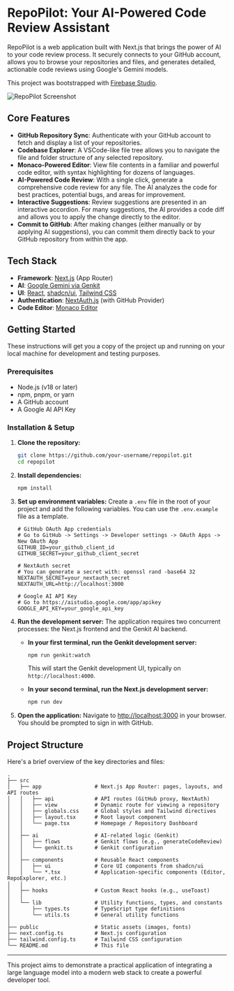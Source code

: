 
# RepoPilot: Your AI-Powered Code Review Assistant

RepoPilot is a web application built with Next.js that brings the power of AI to your code review process. It securely connects to your GitHub account, allows you to browse your repositories and files, and generates detailed, actionable code reviews using Google's Gemini models.

This project was bootstrapped with [Firebase Studio](https://firebase.google.com/studio).

![RepoPilot Screenshot](https://storage.googleapis.com/static.invertase.io/repopilot.png)

## Core Features

-   **GitHub Repository Sync**: Authenticate with your GitHub account to fetch and display a list of your repositories.
-   **Codebase Explorer**: A VSCode-like file tree allows you to navigate the file and folder structure of any selected repository.
-   **Monaco-Powered Editor**: View file contents in a familiar and powerful code editor, with syntax highlighting for dozens of languages.
-   **AI-Powered Code Review**: With a single click, generate a comprehensive code review for any file. The AI analyzes the code for best practices, potential bugs, and areas for improvement.
-   **Interactive Suggestions**: Review suggestions are presented in an interactive accordion. For many suggestions, the AI provides a code diff and allows you to apply the change directly to the editor.
-   **Commit to GitHub**: After making changes (either manually or by applying AI suggestions), you can commit them directly back to your GitHub repository from within the app.

## Tech Stack

-   **Framework**: [Next.js](https://nextjs.org/) (App Router)
-   **AI**: [Google Gemini via Genkit](https://firebase.google.com/docs/genkit)
-   **UI**: [React](https://react.dev/), [shadcn/ui](https://ui.shadcn.com/), [Tailwind CSS](https://tailwindcss.com/)
-   **Authentication**: [NextAuth.js](https://next-auth.js.org/) (with GitHub Provider)
-   **Code Editor**: [Monaco Editor](https://microsoft.github.io/monaco-editor/)

## Getting Started

These instructions will get you a copy of the project up and running on your local machine for development and testing purposes.

### Prerequisites

-   Node.js (v18 or later)
-   npm, pnpm, or yarn
-   A GitHub account
-   A Google AI API Key

### Installation & Setup

1.  **Clone the repository:**
    ```bash
    git clone https://github.com/your-username/repopilot.git
    cd repopilot
    ```

2.  **Install dependencies:**
    ```bash
    npm install
    ```

3.  **Set up environment variables:**
    Create a `.env` file in the root of your project and add the following variables. You can use the `.env.example` file as a template.

    ```env
    # GitHub OAuth App credentials
    # Go to GitHub -> Settings -> Developer settings -> OAuth Apps -> New OAuth App
    GITHUB_ID=your_github_client_id
    GITHUB_SECRET=your_github_client_secret

    # NextAuth secret
    # You can generate a secret with: openssl rand -base64 32
    NEXTAUTH_SECRET=your_nextauth_secret
    NEXTAUTH_URL=http://localhost:3000

    # Google AI API Key
    # Go to https://aistudio.google.com/app/apikey
    GOOGLE_API_KEY=your_google_api_key
    ```

4.  **Run the development server:**
    The application requires two concurrent processes: the Next.js frontend and the Genkit AI backend.

    -   **In your first terminal, run the Genkit development server:**
        ```bash
        npm run genkit:watch
        ```
        This will start the Genkit development UI, typically on `http://localhost:4000`.

    -   **In your second terminal, run the Next.js development server:**
        ```bash
        npm run dev
        ```

5.  **Open the application:**
    Navigate to [http://localhost:3000](http://localhost:3000) in your browser. You should be prompted to sign in with GitHub.

## Project Structure

Here's a brief overview of the key directories and files:

```
.
├── src
│   ├── app                 # Next.js App Router: pages, layouts, and API routes
│   │   ├── api             # API routes (GitHub proxy, NextAuth)
│   │   ├── view            # Dynamic route for viewing a repository
│   │   ├── globals.css     # Global styles and Tailwind directives
│   │   ├── layout.tsx      # Root layout component
│   │   └── page.tsx        # Homepage / Repository Dashboard
│   │
│   ├── ai                  # AI-related logic (Genkit)
│   │   ├── flows           # Genkit flows (e.g., generateCodeReview)
│   │   └── genkit.ts       # Genkit configuration
│   │
│   ├── components          # Reusable React components
│   │   ├── ui              # Core UI components from shadcn/ui
│   │   └── *.tsx           # Application-specific components (Editor, RepoExplorer, etc.)
│   │
│   ├── hooks               # Custom React hooks (e.g., useToast)
│   │
│   └── lib                 # Utility functions, types, and constants
│       ├── types.ts        # TypeScript type definitions
│       └── utils.ts        # General utility functions
│
├── public                  # Static assets (images, fonts)
├── next.config.ts          # Next.js configuration
├── tailwind.config.ts      # Tailwind CSS configuration
└── README.md               # This file
```

---

This project aims to demonstrate a practical application of integrating a large language model into a modern web stack to create a powerful developer tool.
